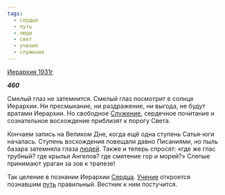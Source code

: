 ```yaml
---
tags:
  - сердце
  - путь
  - люди
  - свет
  - учение
  - служение
---
```

[Иерархия 1931г](https://127.0.0.1:4002/agni/1931)

___460___

Смелый глаз не затемнится. Смелый глаз посмотрит в солнце Иерархии. Ни пресмыкание, ни раздражение, ни выгода, не будут вратами Иерархии. Но свободное [Служение](../../../tags/#служение), сердечное почитание и сознательное восхождение приблизят к порогу Света.   

Кончаем запись на Великом Дне, когда ещё одна ступень Сатья-юги началась. Ступень восхождения повещали давно Писаниями, но пыль базара затемняла глаза [людей](../../../tags/#люди). Также и теперь спросят: «где же глас трубный? где крылья Ангелов? где смятение гор и морей?» Слепые принимают ураган за зов к трапезе!   

Так целение в познании Иерархии [Сердца](../../../tags/#сердце). [Учение](../../../tags/#учение) откроется познавшим [путь](../../../tags/#путь) правильный. Вестник к ним постучится.   

